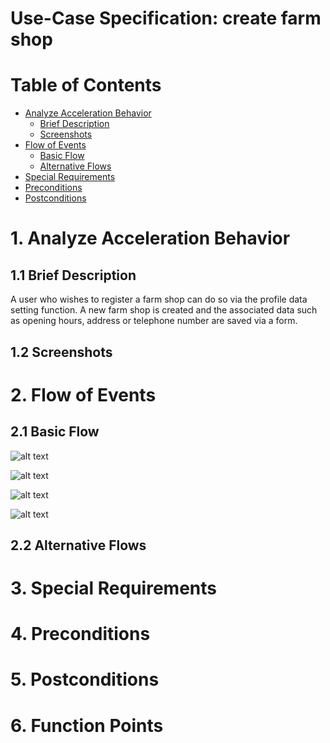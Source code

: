 # Use-Case Specification: create farm shop

# Table of Contents
- [Analyze Acceleration Behavior](#1-analyze-acceleration-behavior)
    - [Brief Description](#11-brief-description)
    - [Screenshots](#12-screenshots)
- [Flow of Events](#2-flow-of-events)
    - [Basic Flow](#21-basic-flow)
    - [Alternative Flows](#22-alternative-flows)
- [Special Requirements](#3-special-requirements)
- [Preconditions](#4-preconditions)
- [Postconditions](#5-postconditions)

# 1. Analyze Acceleration Behavior
## 1.1 Brief Description

A user who wishes to register a farm shop can do so via the profile data setting function. A new farm shop is created and the associated data such as opening hours, address or telephone number are saved via a form.

## 1.2 Screenshots


# 2. Flow of Events
## 2.1 Basic Flow
![alt text][ActivityDiagram]

[ActivityDiagram]: https://github.com/linkna/FyF/blob/master/documentation/UC/activity%20Diagrams-create%20farm%20shop.jpg "Activity Diagram"

![alt text][MockUp1]

[MockUp1]: https://github.com/linkna/FyF/blob/master/UC/Create%20Farmshop1.png "MockUp1"

![alt text][MockUp2]

[MockUp2]: https://github.com/linkna/FyF/blob/master/UC/Create%20Farmshop%202.png "MockUp2"

![alt text][MockUp3]

[MockUp3]: https://github.com/linkna/FyF/blob/master/UC/Create%20Farmshop3.png "MockUp3"

## 2.2 Alternative Flows
# 3. Special Requirements


# 4. Preconditions


# 5. Postconditions


# 6. Function Points
